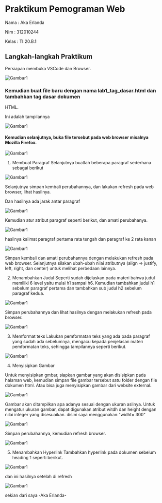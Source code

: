 # Praktikum Pemograman Web
Nama  : Aka Erlanda

Nim   : 312010244

Kelas : TI.20.B.1

## Langkah-langkah Praktikum
Persiapan membuka VSCode dan Browser.

![Gambar1](https://github.com/Akaerlanda04/Lab1_Web/blob/main/screenshoot/1.png)

### Kemudian buat file baru dengan nama lab1_tag_dasar.html dan tambahkan tag dasar dokumen
HTML.


Ini adalah tampilannya

![Gambar1](https://github.com/Akaerlanda04/Lab1_Web/blob/main/screenshoot/2.png)

#### Kemudian selanjutnya, buka file tersebut pada web browser misalnya Mozilla Firefox.

![Gambar1](https://github.com/Akaerlanda04/Lab1_Web/blob/main/screenshoot/3.png)

1. Membuat Paragraf
Selanjutnya buatlah beberapa paragraf sederhana sebagai berikut

![Gambar1](https://github.com/Akaerlanda04/Lab1_Web/blob/main/screenshoot/4.png)

 Selanjutnya simpan kembali perubahannya, dan lakukan refresh pada web browser, lihat hasilnya.

Dan hasilnya ada jarak antar paragraf

![Gambar1](https://github.com/Akaerlanda04/Lab1_Web/blob/main/screenshoot/5.png)

 Kemudian atur atribut paragraf seperti berikut, dan amati perubahanya.
 
![Gambar1](https://github.com/Akaerlanda04/Lab1_Web/blob/main/screenshoot/6.png)

hasilnya kalimat paragraf pertama rata tengah dan paragraf ke 2 rata kanan

![Gambar1](https://github.com/Akaerlanda04/Lab1_Web/blob/main/screenshoot/7.png)

Simpan kembali dan amati perubahannya dengan melakukan refresh pada web browser.
Selanjutnya silakan ubah-ubah nilai atributnya (align => justify, left, right, dan center) untuk melihat
perbedaan lainnya.

2. Menambahkan Judul
Seperti sudah dijelaskan pada materi bahwa judul memiliki 6 level yaitu mulai h1 sampai h6.
Kemudian tambahkan judul h1 sebelum paragraf pertama dan tambahkan sub judul h2 sebelum
paragraf kedua.

![Gambar1](https://github.com/Akaerlanda04/Lab1_Web/blob/main/screenshoot/8.png)


Simpan perubahannya dan lihat hasilnya dengan melakukan refresh pada browser.

![Gambar1](https://github.com/Akaerlanda04/Lab1_Web/blob/main/screenshoot/9.png)

3. Memformat teks
Lakukan pemformatan teks yang ada pada paragraf yang sudah ada sebelumnya, mengacu kepada
penjelasan materi pemformatan teks, sehingga tampilannya seperti berikut.

![Gambar1](screenshot/ss10.png)

4. Menyisipkan Gambar

Untuk menyisipkan gmbar, siapkan gambar yang akan disisipkan pada halaman web, kemudian
simpan file gambar tersebut satu folder dengan file dokumen html. Atau bisa juga menyisipkan
gambar dari website external.

![Gambar1](screenshot/ss11.png)


Gambar akan ditampilkan apa adanya sesuai dengan ukuran aslinya. Untuk mengatur ukuran
gambar, dapat digunakan atribut witdh dan height dengan nilai integer yang disesuaikan.
disini saya menggunakan "widht= 300"

![Gambar1](screenshot/ss12.png)

Simpan perubahannya, kemudian refresh browser.

![Gambar1](screenshot/ss13.png)

5. Menambahkan Hyperlink
Tambahkan hyperlink pada dokumen sebelum heading 1 seperti berikut.

![Gambar1](screenshot/ss14.png)

dan ini hasilnya setelah di refresh

![Gambar1](screenshot/ss15.png)


sekian dari saya 
-Aka Erlanda-
